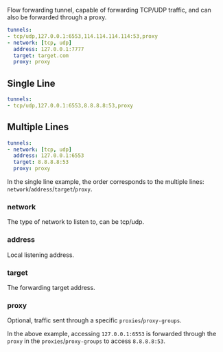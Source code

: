 Flow forwarding tunnel, capable of forwarding TCP/UDP traffic, and can also be forwarded through a proxy.

```{.yaml linenums="1"}
tunnels:
- tcp/udp,127.0.0.1:6553,114.114.114.114:53,proxy
- network: [tcp, udp]
  address: 127.0.0.1:7777
  target: target.com
  proxy: proxy
```

## Single Line

```{.yaml linenums="1"}
tunnels:
- tcp/udp,127.0.0.1:6553,8.8.8.8:53,proxy
```

## Multiple Lines

```{.yaml linenums="1"}
tunnels:
- network: [tcp, udp]
  address: 127.0.0.1:6553
  target: 8.8.8.8:53
  proxy: proxy
```

In the single line example, the order corresponds to the multiple lines: `network`/`address`/`target`/`proxy`.

### network

The type of network to listen to, can be tcp/udp.

### address

Local listening address.

### target

The forwarding target address.

### proxy

Optional, traffic sent through a specific `proxies`/`proxy-groups`.

In the above example, accessing `127.0.0.1:6553` is forwarded through the `proxy` in the `proxies`/`proxy-groups` to access `8.8.8.8:53`.
